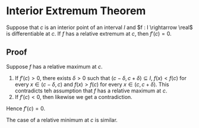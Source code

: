 # Interior Extremum Theorem

Suppose that $c$ is an interior point of an interval $I$ and $f : I \rightarrow \real$ is differentiable at $c$.
If $f$ has a relative extremum at $c$, then $f'(c) = 0$.

## Proof
Suppose $f$ has a relative maximum at $c$.
1. If $f'(c) > 0$, there exists $\delta > 0$ such that $(c - \delta, c + \delta) \subseteq I$, $f(x) < f(c)$ for every $x \in (c - \delta, c)$ and $f(x) > f(c)$ for every $x \in (c, c + \delta)$. This contradicts teh assumption that $f$ has a relative maximum at $c$.
2. If $f'(c) < 0$, then likewise we get a contradiction.

Hence $f'(c) = 0$.

The case of a relative minimum at $c$ is similar.